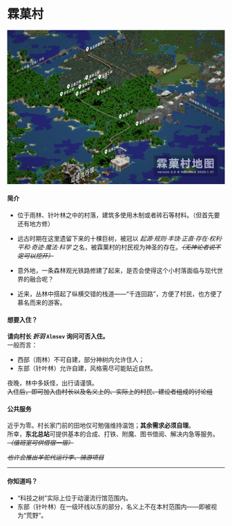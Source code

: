 # 霖菓村

![霖菓村地图v2.0_web.jpg](../../assets/images/realms/lingo-map-v2-web.jpg)

#### 简介

-   位于雨林、针叶林之中的村落，建筑多使用木制或者砖石等材料。（但首先要还有地方修）
-   远古时期在这里遗留下来的十棵巨树，被冠以 *起源·规则·丰饶·正直·存在·权利·平和·奇迹·魔法·科学* 之名，被霖菓村的村民视为神圣的存在。*~~（无神论者说不定可以挖开）~~*
-   意外地，一条森林观光铁路修建了起来，是否会使得这个小村落面临与现代世界的融合呢？
    
-   近来，丛林中搭起了纵横交错的栈道——“千连回路”，方便了村民，也方便了慕名而来的游客。

#### 想要入住？

**请向村长 *折羽*  `Almsev`  询问可否入住。**  
一般而言：

-   西部（雨林）不可自建，部分神树内允许住人；
-   东部（针叶林）允许自建，风格需尽可能贴近自然。

夜晚，林中多妖怪，出行请谨慎。  
~~入住后，即可加入由村长以及名义上的、实际上的村民、建设者组成的讨论组~~

#### 公共服务

近乎为零。村长家门前的田地仅可勉强维持温饱；**其余需求必须自理**。  
所幸，**东北总站**可提供基本的合成、打铁、附魔、图书借阅、解决内急等服务。*~~（值班室可供借宿一宿）~~*

*~~也许会推出羊驼代运行李、骑游项目~~*

----------

#### 你知道吗？

-   “科技之树”实际上位于动漫流行馆范围内。
-   东部（针叶林）在一级环线以东的部分，名义上不在本村范围内——即被视为“荒野”。
